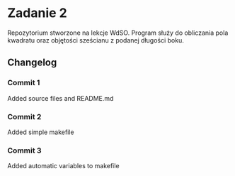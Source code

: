 # Zadanie 2
Repozytorium stworzone na lekcje WdSO. Program służy do obliczania pola kwadratu oraz objętości sześcianu z podanej długości boku.

## Changelog
### Commit 1 
Added source files and README.md
### Commit 2 
Added simple makefile
### Commit 3 
Added automatic variables to makefile
